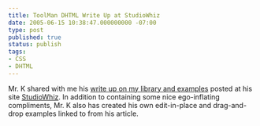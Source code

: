 ```yaml
---
title: ToolMan DHTML Write Up at StudioWhiz
date: 2005-06-15 10:38:47.000000000 -07:00
type: post
published: true
status: publish
tags:
- CSS
- DHTML
---
```

Mr. K shared with me his [write up on my library and examples][1] posted
at his site [StudioWhiz][2].  In addition to containing some nice ego-inflating
compliments, Mr. K also has created his own edit-in-place and drag-and-drop
examples linked to from his article.

[1]: http://www.studiowhiz.com/forums/index.php?showtopic=7896
[2]: http://www.studiowhiz.com/
